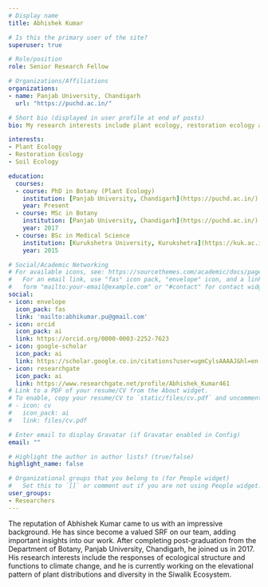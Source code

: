 ```yaml
---
# Display name
title: Abhishek Kumar

# Is this the primary user of the site?
superuser: true

# Role/position
role: Senior Research Fellow

# Organizations/Affiliations
organizations:
- name: Panjab University, Chandigarh
  url: "https://puchd.ac.in/"

# Short bio (displayed in user profile at end of posts)
bio: My research interests include plant ecology, restoration ecology and soil ecology.

interests:
- Plant Ecology
- Restoration Ecology
- Soil Ecology

education:
  courses:
  - course: PhD in Botany (Plant Ecology)
    institution: [Panjab University, Chandigarh](https://puchd.ac.in/)
    year: Present
  - course: MSc in Botany
    institution: [Panjab University, Chandigarh](https://puchd.ac.in/)
    year: 2017
  - course: BSc in Medical Science
    institution: [Kurukshetra University, Kurukshetra](https://kuk.ac.in/)
    year: 2015

# Social/Academic Networking
# For available icons, see: https://sourcethemes.com/academic/docs/page-builder/#icons
#   For an email link, use "fas" icon pack, "envelope" icon, and a link in the
#   form "mailto:your-email@example.com" or "#contact" for contact widget.
social:
- icon: envelope
  icon_pack: fas
  link: 'mailto:abhikumar.pu@gmail.com'
- icon: orcid
  icon_pack: ai
  link: https://orcid.org/0000-0003-2252-7623
- icon: google-scholar
  icon_pack: ai
  link: https://scholar.google.co.in/citations?user=ugmCylsAAAAJ&hl=en
- icon: researchgate
  icon_pack: ai
  link: https://www.researchgate.net/profile/Abhishek_Kumar461
# Link to a PDF of your resume/CV from the About widget.
# To enable, copy your resume/CV to `static/files/cv.pdf` and uncomment the lines below.
# - icon: cv
#   icon_pack: ai
#   link: files/cv.pdf

# Enter email to display Gravatar (if Gravatar enabled in Config)
email: ""

# Highlight the author in author lists? (true/false)
highlight_name: false

# Organizational groups that you belong to (for People widget)
#   Set this to `[]` or comment out if you are not using People widget.
user_groups:
- Researchers
---
```


The reputation of Abhishek Kumar came to us with an impressive background. He has since become a valued SRF on our team, adding important insights into our work. After completing post-graduation from the Department of Botany, Panjab University, Chandigarh, he joined us in 2017. His research interests include the responses of ecological structure and functions to climate change, and he is currently working on the elevational pattern of plant distributions and diversity in the Siwalik Ecosystem.
